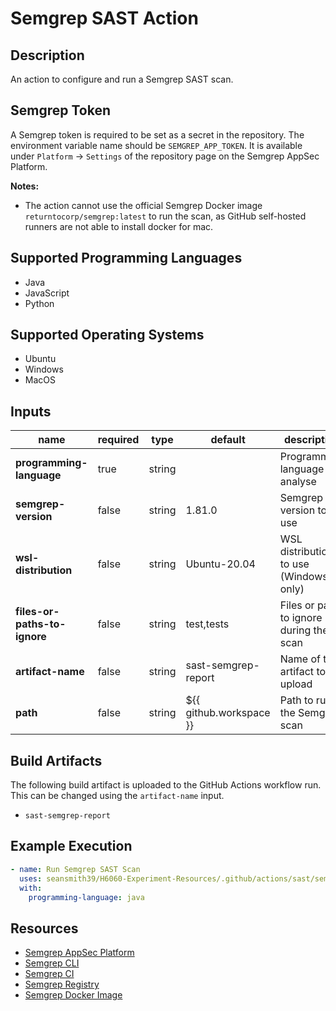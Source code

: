 # Semgrep SAST Action

## Description

An action to configure and run a Semgrep SAST scan.

## Semgrep Token

A Semgrep token is required to be set as a secret in the repository. The environment variable name should be `SEMGREP_APP_TOKEN`.
It is available under `Platform` → `Settings` of the repository page on the Semgrep AppSec Platform.

**Notes:**
- The action cannot use the official Semgrep Docker image `returntocorp/semgrep:latest` to run the scan, as GitHub self-hosted runners are not able to install docker for mac.

## Supported Programming Languages

- Java
- JavaScript
- Python

## Supported Operating Systems

- Ubuntu
- Windows
- MacOS

## Inputs

| name                         | required | type   | default                 | description                              |
|------------------------------|----------|--------|-------------------------|------------------------------------------|
| **programming-language**     | true     | string |                         | Programming language to analyse          |
| **semgrep-version**          | false    | string | 1.81.0                  | Semgrep version to use                   |
| **wsl-distribution**         | false    | string | Ubuntu-20.04            | WSL distribution to use (Windows only)   |
| **files-or-paths-to-ignore** | false    | string | test,tests              | Files or paths to ignore during the scan |
| **artifact-name**            | false    | string | sast-semgrep-report     | Name of the artifact to upload           |
| **path**                     | false    | string | ${{ github.workspace }} | Path to run the Semgrep scan             |

## Build Artifacts

The following build artifact is uploaded to the GitHub Actions workflow run. This can be changed using the `artifact-name` input.
- `sast-semgrep-report`

## Example Execution

```yaml
- name: Run Semgrep SAST Scan
  uses: seansmith39/H6060-Experiment-Resources/.github/actions/sast/semgrep@main
  with:
    programming-language: java
```

## Resources

- [Semgrep AppSec Platform](https://app.semgrep.dev)
- [Semgrep CLI](https://semgrep.dev/docs/cli-reference)
- [Semgrep CI](https://semgrep.dev/docs/deployment/add-semgrep-to-ci)
- [Semgrep Registry](https://semgrep.dev/explore)
- [Semgrep Docker Image](https://hub.docker.com/r/returntocorp/semgrep)